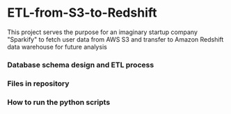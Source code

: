 # ETL-from-S3-to-Redshift
This project serves the purpose for an imaginary startup company "Sparkify" to fetch user data from AWS S3 and transfer to Amazon Redshift data warehouse for future analysis
### Database schema design and ETL process
### Files in repository
### How to run the python scripts
